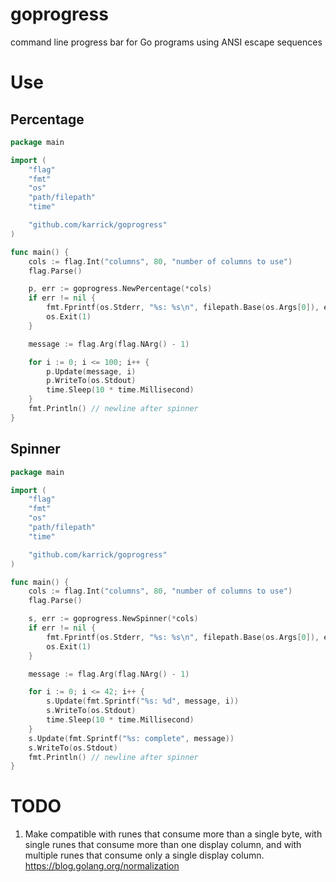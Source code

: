 # goprogress

command line progress bar for Go programs using ANSI escape sequences

# Use

## Percentage

```Go
package main

import (
	"flag"
	"fmt"
	"os"
	"path/filepath"
	"time"

	"github.com/karrick/goprogress"
)

func main() {
	cols := flag.Int("columns", 80, "number of columns to use")
	flag.Parse()

	p, err := goprogress.NewPercentage(*cols)
	if err != nil {
		fmt.Fprintf(os.Stderr, "%s: %s\n", filepath.Base(os.Args[0]), err)
		os.Exit(1)
	}

	message := flag.Arg(flag.NArg() - 1)

	for i := 0; i <= 100; i++ {
		p.Update(message, i)
		p.WriteTo(os.Stdout)
		time.Sleep(10 * time.Millisecond)
	}
	fmt.Println() // newline after spinner
}
```

## Spinner

```Go
package main

import (
	"flag"
	"fmt"
	"os"
	"path/filepath"
	"time"

	"github.com/karrick/goprogress"
)

func main() {
	cols := flag.Int("columns", 80, "number of columns to use")
	flag.Parse()

	s, err := goprogress.NewSpinner(*cols)
	if err != nil {
		fmt.Fprintf(os.Stderr, "%s: %s\n", filepath.Base(os.Args[0]), err)
		os.Exit(1)
	}

	message := flag.Arg(flag.NArg() - 1)

	for i := 0; i <= 42; i++ {
		s.Update(fmt.Sprintf("%s: %d", message, i))
		s.WriteTo(os.Stdout)
		time.Sleep(10 * time.Millisecond)
	}
	s.Update(fmt.Sprintf("%s: complete", message))
	s.WriteTo(os.Stdout)
	fmt.Println() // newline after spinner
}
```

# TODO

1. Make compatible with runes that consume more than a single byte,
   with single runes that consume more than one display column, and
   with multiple runes that consume only a single display column.
   https://blog.golang.org/normalization

